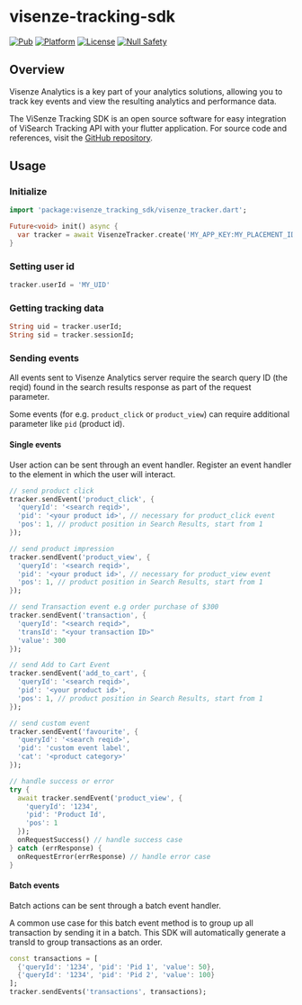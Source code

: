 # visenze-tracking-sdk

[![Pub](https://img.shields.io/pub/v/visenze_tracking_sdk.svg)](https://pub.dev/packages/visenze_tracking_sdk)
[![Platform](https://img.shields.io/badge/Platform-Android_iOS_Web-blue.svg?longCache=true&style=flat-square)]()
[![License](https://img.shields.io/badge/License-MIT-blue.svg)](/LICENSE)
[![Null Safety](https://img.shields.io/badge/-Null%20Safety-blue.svg)]()

## Overview

Visenze Analytics is a key part of your analytics solutions, allowing you to track key events and view the resulting analytics and performance data.

The ViSenze Tracking SDK is an open source software for easy integration of ViSearch Tracking API with your flutter application. For source code and references, visit the [GitHub repository](https://github.com/visenze/flutter-tracking-sdk).

## Usage

### Initialize

```dart
import 'package:visenze_tracking_sdk/visenze_tracker.dart';

Future<void> init() async {
  var tracker = await VisenzeTracker.create('MY_APP_KEY:MY_PLACEMENT_ID');
}
```

### Setting user id

```dart
tracker.userId = 'MY_UID'
```

### Getting tracking data

```dart
String uid = tracker.userId;
String sid = tracker.sessionId;
```

### Sending events

All events sent to Visenze Analytics server require the search query ID (the reqid) found in the search results response as part of the request parameter.

Some events (for e.g. `product_click` or `product_view`) can require additional parameter like `pid` (product id).

#### Single events

User action can be sent through an event handler. Register an event handler to the element in which the user will interact.

```dart
// send product click
tracker.sendEvent('product_click', {
  'queryId': '<search reqid>',
  'pid': '<your product id>', // necessary for product_click event
  'pos': 1, // product position in Search Results, start from 1
});

// send product impression
tracker.sendEvent('product_view', {
  'queryId': '<search reqid>',
  'pid': '<your product id>', // necessary for product_view event
  'pos': 1, // product position in Search Results, start from 1
});

// send Transaction event e.g order purchase of $300
tracker.sendEvent('transaction', {
  'queryId': "<search reqid>",
  'transId': "<your transaction ID>"
  'value': 300
});

// send Add to Cart Event
tracker.sendEvent('add_to_cart', {
  'queryId': '<search reqid>',
  'pid': '<your product id>',
  'pos': 1, // product position in Search Results, start from 1
});

// send custom event
tracker.sendEvent('favourite', {
  'queryId': '<search reqid>',
  'pid': 'custom event label',
  'cat': '<product category>'
});

// handle success or error
try {
  await tracker.sendEvent('product_view', {
    'queryId': '1234',
    'pid': 'Product Id',
    'pos': 1
  });
  onRequestSuccess() // handle success case
} catch (errResponse) {
  onRequestError(errResponse) // handle error case
}
```

#### Batch events

Batch actions can be sent through a batch event handler.

A common use case for this batch event method is to group up all transaction by sending it in a batch. This SDK will automatically generate a transId to group transactions as an order.

```dart
const transactions = [
  {'queryId': '1234', 'pid': 'Pid 1', 'value': 50},
  {'queryId': '1234', 'pid': 'Pid 2', 'value': 100}
];
tracker.sendEvents('transactions', transactions);
```
